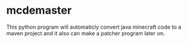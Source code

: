 # mcdemaster
This python program will automaticly convert java minecraft code to a maven project and it also can make a patcher program later on.
